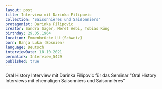 ```yaml
---
layout: post
title: Interview mit Darinka Filipovic
collection: 'Saisonnières und Saisonniers'
protagonist: Darinka Filipovic
creator: Sandra Sager, Meret Aebi, Tobias Küng
birthday: 29.05.1964
location: Emmenbrücke LU (Schweiz)
born: Banja Luka (Bosnien)
language: Deutsch
interviewDate: 18.10.2021
permalink: Interview_5429
published: true
---
```

Oral History Interview mit Darinka Filipovic für das Seminar "Oral History Interviews mit ehemaligen Saisonniers und Saisonnières"